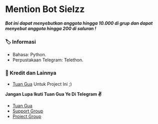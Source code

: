 # Mention Bot Sielzz
_**Bot ini dapat menyebutkan anggota hingga 10.000 di grup dan dapat menyebut anggota hingga 200 di saluran !**_

### 🏷 Informasi
- Bahasa: Python.
- Perpustakaan Telegram: Telethon.



### 🎯 Kredit dan Lainnya
- [Tuan Gua](https://github.com/Sielzz) Untuk Project Ini ;)

**Jangan Lupa Ikuti Tuan Gua Ye Di Telegram ✌️**
- [Tuan Gua](https://t.me/arsilaf)
- [Support Group](https://t.me/sielzzsupport)
- [Project Group](https://t.me/sielzzproject)
